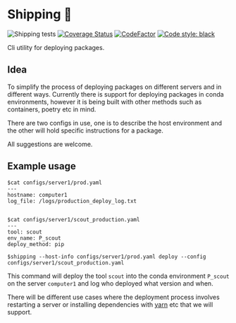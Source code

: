 # Shipping :ship: 

![Shipping tests][github-url] [![Coverage Status][coveralls-image]][coveralls-url] [![CodeFactor][codefactor-image]][codefactor-url] [![Code style: black][black-image]][black-url]


Cli utility for deploying packages.

## Idea

To simplify the process of deploying packages on different servers and in different ways. Currently there is support for deploying packages in conda environments, however it is being built with other methods such as containers, poetry etc in mind.

There are two configs in use, one is to describe the host environment and the other will hold specific instructions for a package.

All suggestions are welcome.

## Example usage

```
$cat configs/server1/prod.yaml
---
hostname: computer1
log_file: /logs/production_deploy_log.txt


$cat configs/server1/scout_production.yaml
---
tool: scout
env_name: P_scout
deploy_method: pip

$shipping --host-info configs/server1/prod.yaml deploy --config configs/server1/scout_production.yaml
```

This command will deploy the tool `scout` into the conda environment `P_scout` on the server `computer1` and log who deployed what version and when.

There will be different use cases where the deployment process involves restarting a server or installing dependencies with [yarn][yarn] etc that we will support.


[yarn]: https://yarnpkg.com
[pypi]: https://pypi.python.org/pypi/shipping/
[coveralls-url]: https://coveralls.io/r/Clinical-Genomics/shipping
[coveralls-image]: https://img.shields.io/coveralls/Clinical-Genomics/shipping.svg?style=flat-square
[github-url]: https://github.com/Clinical-Genomics/shipping/workflows/Tests/badge.svg
[codefactor-image]: https://www.codefactor.io/repository/github/clinical-genomics/shipping/badge
[codefactor-url]: https://www.codefactor.io/repository/github/clinical-genomics/shipping
[black-image]: https://img.shields.io/badge/code%20style-black-000000.svg
[black-url]: https://github.com/psf/black